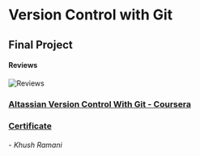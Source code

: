 # Version Control with Git
## Final Project<br/>
#### Reviews
![Reviews](https://user-images.githubusercontent.com/76166621/122460388-aea28b00-cfcf-11eb-9ad4-1bd272a3b6af.PNG)

### [Altassian Version Control With Git - Coursera](https://www.coursera.org/learn/version-control-with-git)
### [Certificate](https://coursera.org/share/e1ec46fbd5eec076ef6b03fa1869ac2c)
###### - Khush Ramani
